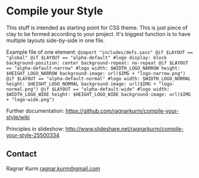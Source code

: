 Compile your Style
====================

This stuff is intended as starting point for CSS theme.
This is just piece of clay to be formed according to your project.
It's biggest function is to have multiple layouts side-by-side in one file.

Example file of one element:
`
@import "includes/defs.sass"
@if $LAYOUT == "global"
@if $LAYOUT == "alpha-default"
  #logo
    display: block
    background-position: center
    background-repeat: no-repeat
@if $LAYOUT == "alpha-default-narrow"
  #logo
    width: $WIDTH_LOGO_NARROW
    height: $HEIGHT_LOGO_NARROW
    background-image: url($IMG + "logo-narrow.png")
@if $LAYOUT == "alpha-default-normal"
  #logo
    width: $WIDTH_LOGO_NORMAL
    height: $HEIGHT_LOGO_NORMAL
    background-image: url($IMG + "logo-normal.png")
@if $LAYOUT == "alpha-default-wide"
  #logo
    width: $WIDTH_LOGO_WIDE
    height: $HEIGHT_LOGO_WIDE
    background-image: url($IMG + "logo-wide.png")
`   


Further documentation:
https://github.com/ragnarkurm/compile-your-style/wiki

Principles in slideshow:
http://www.slideshare.net/ragnarkurm/compile-your-style-25500334

Contact
--------------------

Ragnar Kurm
ragnar.kurm@gmail.com
